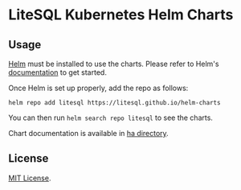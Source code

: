 # LiteSQL Kubernetes Helm Charts

## Usage

[Helm](https://helm.sh) must be installed to use the charts.
Please refer to Helm's [documentation](https://helm.sh/docs/) to get started.

Once Helm is set up properly, add the repo as follows:

```console
helm repo add litesql https://litesql.github.io/helm-charts
```

You can then run `helm search repo litesql` to see the charts.

<!-- Keep full URL links to repo files because this README syncs from main to gh-pages.  -->
Chart documentation is available in [ha directory](https://github.com/litesql/helm-charts/blob/main/charts/ha/README.md).

## License

<!-- Keep full URL links to repo files because this README syncs from main to gh-pages.  -->
[MIT License](https://github.com/litesql/helm-charts/blob/main/LICENSE).